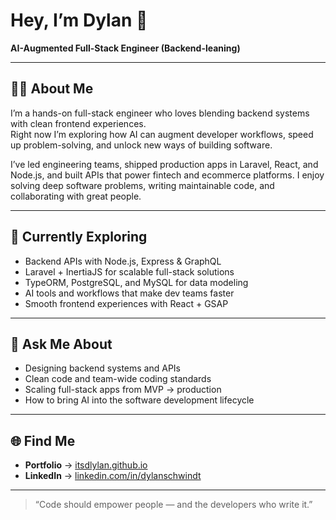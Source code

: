 # Hey, I’m Dylan 👋  
**AI-Augmented Full-Stack Engineer (Backend-leaning)**  

---

## 👨‍💻 About Me  
I’m a hands-on full-stack engineer who loves blending backend systems with clean frontend experiences.  
Right now I’m exploring how AI can augment developer workflows, speed up problem-solving, and unlock new ways of building software.  

I’ve led engineering teams, shipped production apps in Laravel, React, and Node.js, and built APIs that power fintech and ecommerce platforms. I enjoy solving deep software problems, writing maintainable code, and collaborating with great people.  

---

## 🔭 Currently Exploring  
- Backend APIs with Node.js, Express & GraphQL  
- Laravel + InertiaJS for scalable full-stack solutions  
- TypeORM, PostgreSQL, and MySQL for data modeling  
- AI tools and workflows that make dev teams faster  
- Smooth frontend experiences with React + GSAP  

---

## 💬 Ask Me About  
- Designing backend systems and APIs  
- Clean code and team-wide coding standards  
- Scaling full-stack apps from MVP → production  
- How to bring AI into the software development lifecycle  

---

## 🌐 Find Me  
- **Portfolio** → [itsdlylan.github.io](https://itsdlylan.github.io/)  
- **LinkedIn** → [linkedin.com/in/dylanschwindt](https://www.linkedin.com/in/dylanschwindt/)  

---

> “Code should empower people — and the developers who write it.”  
